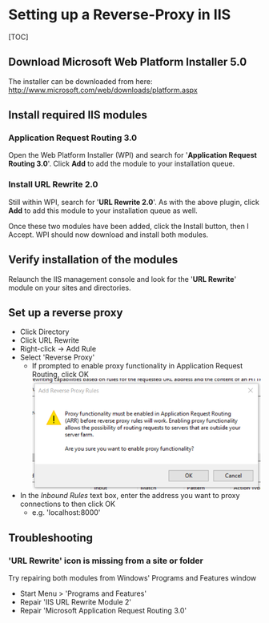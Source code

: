 Setting up a Reverse-Proxy in IIS
===================

[TOC]

## Download Microsoft Web Platform Installer 5.0

The installer can be downloaded from here: http://www.microsoft.com/web/downloads/platform.aspx

## Install required IIS modules
### Application Request Routing 3.0

Open the Web Platform Installer (WPI) and search for '**Application Request Routing 3.0**'. Click **Add** to add the module to your installation queue.

### Install URL Rewrite 2.0

Still within WPI, search for '**URL Rewrite 2.0**'. As with the above plugin, click **Add** to add this module to your installation queue as well.

Once these two modules have been added, click the Install button, then I Accept. WPI should now download and install both modules.

## Verify installation of the modules

Relaunch the IIS management console and look for the '**URL Rewrite**' module on your sites and directories.

## Set up a reverse proxy

- Click Directory
- Click URL Rewrite
- Right-click -> Add Rule
- Select 'Reverse Proxy'
	- If prompted to enable proxy functionality in Application Request Routing, click OK
	![Enable Proxy prompt](images/enable_proxy_in_IIS.png)
-  In the *Inbound Rules* text box, enter the address you want to proxy connections to then click OK
	- e.g. 'localhost:8000'

## Troubleshooting
### 'URL Rewrite' icon is missing from a site or folder

Try repairing both modules from Windows' Programs and Features window

- Start Menu > 'Programs and Features'
- Repair 'IIS URL Rewrite Module 2'
- Repair 'Microsoft Application Request Routing 3.0'
